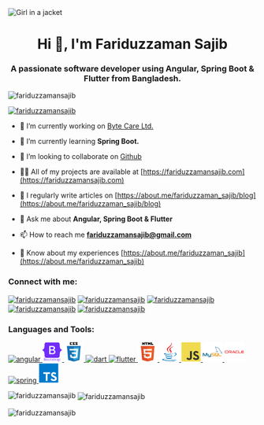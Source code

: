 <img src="img_girl.jpg" alt="Girl in a jacket" width="500" height="600">
<h1 align="center">Hi 👋, I'm Fariduzzaman Sajib</h1>
<h3 align="center">A passionate software developer using Angular, Spring Boot & Flutter from Bangladesh.</h3>

<p align="left"> <img src="https://komarev.com/ghpvc/?username=fariduzzamansajib&label=Profile%20views&color=0e75b6&style=flat" alt="fariduzzamansajib" /> </p>

<p align="left"> <a href="https://github.com/ryo-ma/github-profile-trophy"><img src="https://github-profile-trophy.vercel.app/?username=fariduzzamansajib" alt="fariduzzamansajib" /></a> </p>

- 🔭 I’m currently working on [Byte Care Ltd.](https://bytecareltd.com/)

- 🌱 I’m currently learning **Spring Boot.**

- 👯 I’m looking to collaborate on [Github](https://github.com/fariduzzamansajib)

- 👨‍💻 All of my projects are available at [https://fariduzzamansajib.com](https://fariduzzamansajib.com)

- 📝 I regularly write articles on [https://about.me/fariduzzaman_sajib/blog](https://about.me/fariduzzaman_sajib/blog)

- 💬 Ask me about **Angular, Spring Boot & Flutter**

- 📫 How to reach me **fariduzzamansajib@gmail.com**

- 📄 Know about my experiences [https://about.me/fariduzzaman_sajib](https://about.me/fariduzzaman_sajib)

<h3 align="left">Connect with me:</h3>
<p align="left">
<a href="https://linkedin.com/in/fariduzzamansajib" target="blank"><img align="center" src="https://raw.githubusercontent.com/rahuldkjain/github-profile-readme-generator/master/src/images/icons/Social/linked-in-alt.svg" alt="fariduzzamansajib" height="30" width="40" /></a>
<a href="https://fb.com/fariduzzamansajib" target="blank"><img align="center" src="https://raw.githubusercontent.com/rahuldkjain/github-profile-readme-generator/master/src/images/icons/Social/facebook.svg" alt="fariduzzamansajib" height="30" width="40" /></a>
<a href="https://instagram.com/fariduzzamansajib" target="blank"><img align="center" src="https://raw.githubusercontent.com/rahuldkjain/github-profile-readme-generator/master/src/images/icons/Social/instagram.svg" alt="fariduzzamansajib" height="30" width="40" /></a>
<a href="https://www.behance.net/fariduzzamansajib" target="blank"><img align="center" src="https://raw.githubusercontent.com/rahuldkjain/github-profile-readme-generator/master/src/images/icons/Social/behance.svg" alt="fariduzzamansajib" height="30" width="40" /></a>
<a href="https://www.youtube.com/c/fariduzzamansajib" target="blank"><img align="center" src="https://raw.githubusercontent.com/rahuldkjain/github-profile-readme-generator/master/src/images/icons/Social/youtube.svg" alt="fariduzzamansajib" height="30" width="40" /></a>
</p>

<h3 align="left">Languages and Tools:</h3>
<p align="left"> <a href="https://angular.io" target="_blank" rel="noreferrer"> <img src="https://angular.io/assets/images/logos/angular/angular.svg" alt="angular" width="40" height="40"/> </a> <a href="https://getbootstrap.com" target="_blank" rel="noreferrer"> <img src="https://raw.githubusercontent.com/devicons/devicon/master/icons/bootstrap/bootstrap-plain-wordmark.svg" alt="bootstrap" width="40" height="40"/> </a> <a href="https://www.w3schools.com/css/" target="_blank" rel="noreferrer"> <img src="https://raw.githubusercontent.com/devicons/devicon/master/icons/css3/css3-original-wordmark.svg" alt="css3" width="40" height="40"/> </a> <a href="https://dart.dev" target="_blank" rel="noreferrer"> <img src="https://www.vectorlogo.zone/logos/dartlang/dartlang-icon.svg" alt="dart" width="40" height="40"/> </a> <a href="https://flutter.dev" target="_blank" rel="noreferrer"> <img src="https://www.vectorlogo.zone/logos/flutterio/flutterio-icon.svg" alt="flutter" width="40" height="40"/> </a> <a href="https://www.w3.org/html/" target="_blank" rel="noreferrer"> <img src="https://raw.githubusercontent.com/devicons/devicon/master/icons/html5/html5-original-wordmark.svg" alt="html5" width="40" height="40"/> </a> <a href="https://www.java.com" target="_blank" rel="noreferrer"> <img src="https://raw.githubusercontent.com/devicons/devicon/master/icons/java/java-original.svg" alt="java" width="40" height="40"/> </a> <a href="https://developer.mozilla.org/en-US/docs/Web/JavaScript" target="_blank" rel="noreferrer"> <img src="https://raw.githubusercontent.com/devicons/devicon/master/icons/javascript/javascript-original.svg" alt="javascript" width="40" height="40"/> </a> <a href="https://www.mysql.com/" target="_blank" rel="noreferrer"> <img src="https://raw.githubusercontent.com/devicons/devicon/master/icons/mysql/mysql-original-wordmark.svg" alt="mysql" width="40" height="40"/> </a> <a href="https://www.oracle.com/" target="_blank" rel="noreferrer"> <img src="https://raw.githubusercontent.com/devicons/devicon/master/icons/oracle/oracle-original.svg" alt="oracle" width="40" height="40"/> </a> <a href="https://spring.io/" target="_blank" rel="noreferrer"> <img src="https://www.vectorlogo.zone/logos/springio/springio-icon.svg" alt="spring" width="40" height="40"/> </a> <a href="https://www.typescriptlang.org/" target="_blank" rel="noreferrer"> <img src="https://raw.githubusercontent.com/devicons/devicon/master/icons/typescript/typescript-original.svg" alt="typescript" width="40" height="40"/> </a> </p>

<p><img align="left" src="https://github-readme-stats.vercel.app/api/top-langs?username=fariduzzamansajib&show_icons=true&locale=en&layout=compact" alt="fariduzzamansajib" /></p>

<p>&nbsp;<img align="center" src="https://github-readme-stats.vercel.app/api?username=fariduzzamansajib&show_icons=true&locale=en" alt="fariduzzamansajib" /></p>

<p><img align="center" src="https://github-readme-streak-stats.herokuapp.com/?user=fariduzzamansajib&" alt="fariduzzamansajib" /></p>
